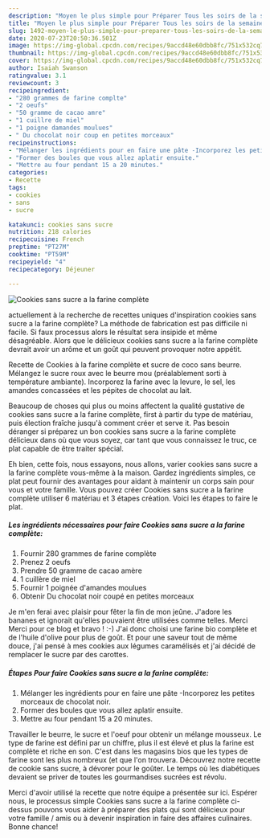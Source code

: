 ```yaml
---
description: "Moyen le plus simple pour Préparer Tous les soirs de la semaine Cookies sans sucre a la farine complète"
title: "Moyen le plus simple pour Préparer Tous les soirs de la semaine Cookies sans sucre a la farine complète"
slug: 1492-moyen-le-plus-simple-pour-preparer-tous-les-soirs-de-la-semaine-cookies-sans-sucre-a-la-farine-complete
date: 2020-07-23T20:50:36.501Z
image: https://img-global.cpcdn.com/recipes/9accd48e60dbb8fc/751x532cq70/cookies-sans-sucre-a-la-farine-complete-photo-principale-de-la-recette.jpg
thumbnail: https://img-global.cpcdn.com/recipes/9accd48e60dbb8fc/751x532cq70/cookies-sans-sucre-a-la-farine-complete-photo-principale-de-la-recette.jpg
cover: https://img-global.cpcdn.com/recipes/9accd48e60dbb8fc/751x532cq70/cookies-sans-sucre-a-la-farine-complete-photo-principale-de-la-recette.jpg
author: Isaiah Swanson
ratingvalue: 3.1
reviewcount: 3
recipeingredient:
- "280 grammes de farine complte"
- "2 oeufs"
- "50 gramme de cacao amre"
- "1 cuillre de miel"
- "1 poigne damandes moulues"
- " Du chocolat noir coup en petites morceaux"
recipeinstructions:
- "Mélanger les ingrédients pour en faire une pâte -Incorporez les petites morceaux de chocolat noir."
- "Former des boules que vous allez aplatir ensuite."
- "Mettre au four pendant 15 a 20 minutes."
categories:
- Recette
tags:
- cookies
- sans
- sucre

katakunci: cookies sans sucre 
nutrition: 218 calories
recipecuisine: French
preptime: "PT27M"
cooktime: "PT59M"
recipeyield: "4"
recipecategory: Déjeuner

---
```



![Cookies sans sucre a la farine complète](https://img-global.cpcdn.com/recipes/9accd48e60dbb8fc/751x532cq70/cookies-sans-sucre-a-la-farine-complete-photo-principale-de-la-recette.jpg)

actuellement à la recherche de recettes uniques d'inspiration cookies sans sucre a la farine complète? La méthode de fabrication est pas difficile ni facile. Si faux processus alors le résultat sera insipide et même désagréable. Alors que le délicieux cookies sans sucre a la farine complète devrait avoir un arôme et un goût qui peuvent provoquer notre appétit.

Recette de Cookies à la farine complète et sucre de coco sans beurre. Mélangez le sucre roux avec le beurre mou (préalablement sorti à température ambiante). Incorporez la farine avec la levure, le sel, les amandes concassées et les pépites de chocolat au lait.

Beaucoup de choses qui plus ou moins affectent la qualité gustative de cookies sans sucre a la farine complète, first à partir du type de matériau, puis élection fraîche jusqu'à comment créer et serve it. Pas besoin déranger si préparez un bon cookies sans sucre a la farine complète délicieux dans où que vous soyez, car tant que vous connaissez le truc, ce plat capable de être traiter spécial.


Eh bien, cette fois, nous essayons, nous allons, varier cookies sans sucre a la farine complète vous-même à la maison. Gardez ingrédients simples, ce plat peut fournir des avantages pour aidant à maintenir un corps sain pour vous et votre famille. Vous pouvez créer Cookies sans sucre a la farine complète utiliser 6 matériau et 3 étapes création. Voici les étapes to faire le plat.

<!--inarticleads1-->

##### Les ingrédients nécessaires pour faire Cookies sans sucre a la farine complète:

1. Fournir 280 grammes de farine complète
1. Prenez 2 oeufs
1. Prendre 50 gramme de cacao amère
1.  1 cuillère de miel
1. Fournir 1 poignée d&#39;amandes moulues
1. Obtenir  Du chocolat noir coupé en petites morceaux


Je m&#39;en ferai avec plaisir pour fêter la fin de mon jeûne. J&#39;adore les bananes et ignorait qu&#39;elles pouvaient être utilisées comme telles. Merci Merci pour ce blog et bravo ! :-) J&#39;ai donc choisi une farine bio complète et de l&#39;huile d&#39;olive pour plus de goût. Et pour une saveur tout de même douce, j&#39;ai pensé à mes cookies aux légumes caramélisés et j&#39;ai décidé de remplacer le sucre par des carottes. 

<!--inarticleads2-->

##### Étapes Pour faire Cookies sans sucre a la farine complète:

1. Mélanger les ingrédients pour en faire une pâte -Incorporez les petites morceaux de chocolat noir.
1. Former des boules que vous allez aplatir ensuite.
1. Mettre au four pendant 15 a 20 minutes.


Travailler le beurre, le sucre et l&#39;oeuf pour obtenir un mélange mousseux. Le type de farine est défini par un chiffre, plus il est élevé et plus la farine est complète et riche en son. C&#39;est dans les magasins bios que les types de farine sont les plus nombreux (et que l&#39;on trouvera. Découvrez notre recette de cookie sans sucre, à dévorer pour le goûter. Le temps où les diabétiques devaient se priver de toutes les gourmandises sucrées est révolu. 


Merci d'avoir utilisé la recette que notre équipe a présentée sur ici. Espérer nous, le processus simple Cookies sans sucre a la farine complète ci-dessus pouvons vous aider à préparer des plats qui sont délicieux pour votre famille / amis ou à devenir inspiration in faire des affaires culinaires. Bonne chance!
